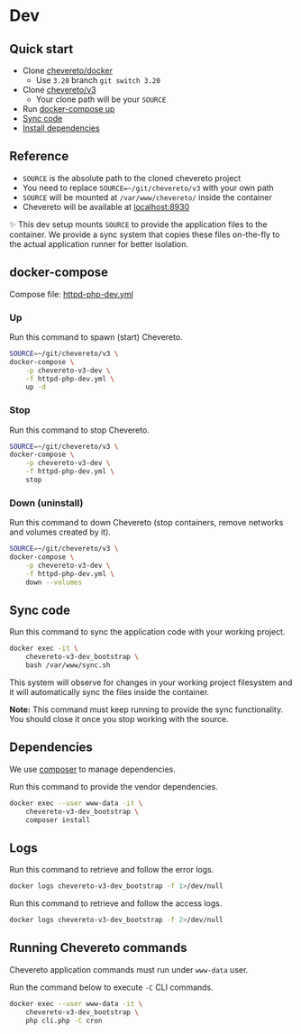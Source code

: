 # Dev

## Quick start

* Clone [chevereto/docker](https://github.com/chevereto/docker)
  * Use `3.20` branch `git switch 3.20`
* Clone [chevereto/v3](https://github.com/chevereto/v3)
  * Your clone path will be your `SOURCE`
* Run [docker-compose up](#up)
* [Sync code](#sync-code)
* [Install dependencies](#dependencies)

## Reference

* `SOURCE` is the absolute path to the cloned chevereto project
* You need to replace `SOURCE=~/git/chevereto/v3` with your own path
* `SOURCE` will be mounted at `/var/www/chevereto/` inside the container
* Chevereto will be available at [localhost:8930](http://localhost:8930)

✨ This dev setup mounts `SOURCE` to provide the application files to the container. We provide a sync system that copies these files on-the-fly to the actual application runner for better isolation.

## docker-compose

Compose file: [httpd-php-dev.yml](../httpd-php-dev.yml)

### Up

Run this command to spawn (start) Chevereto.

```sh
SOURCE=~/git/chevereto/v3 \
docker-compose \
    -p chevereto-v3-dev \
    -f httpd-php-dev.yml \
    up -d
```

### Stop

Run this command to stop Chevereto.

```sh
SOURCE=~/git/chevereto/v3 \
docker-compose \
    -p chevereto-v3-dev \
    -f httpd-php-dev.yml \
    stop
```

### Down (uninstall)

Run this command to down Chevereto (stop containers, remove networks and volumes created by it).

```sh
SOURCE=~/git/chevereto/v3 \
docker-compose \
    -p chevereto-v3-dev \
    -f httpd-php-dev.yml \
    down --volumes
```

## Sync code

Run this command to sync the application code with your working project.

```sh
docker exec -it \
    chevereto-v3-dev_bootstrap \
    bash /var/www/sync.sh
```

This system will observe for changes in your working project filesystem and it will automatically sync the files inside the container.

**Note:** This command must keep running to provide the sync functionality. You should close it once you stop working with the source.

## Dependencies

We use [composer](https://getcomposer.org) to manage dependencies.

Run this command to provide the vendor dependencies.

```sh
docker exec --user www-data -it \
    chevereto-v3-dev_bootstrap \
    composer install
```

## Logs

Run this command to retrieve and follow the error logs.

```sh
docker logs chevereto-v3-dev_bootstrap -f 1>/dev/null
```

Run this command to retrieve and follow the access logs.

```sh
docker logs chevereto-v3-dev_bootstrap -f 2>/dev/null
```

## Running Chevereto commands

Chevereto application commands must run under `www-data` user.

Run the command below to execute `-C` CLI commands.

```sh
docker exec --user www-data -it \
    chevereto-v3-dev_bootstrap \
    php cli.php -C cron
```
